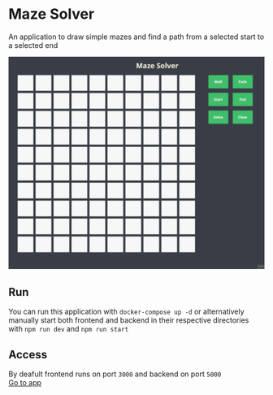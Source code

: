 # Maze Solver

An application to draw simple mazes and find a path from a selected start to a selected end

![React page](docs/maze.gif)

## Run

You can run this application with `docker-compose up -d` or alternatively manually start both frontend and backend in their respective directories with `npm run dev` and `npm run start`

## Access

By deafult frontend runs on port `3000` and backend on port `5000` <br />
[Go to app](http://localhost:3000/)
